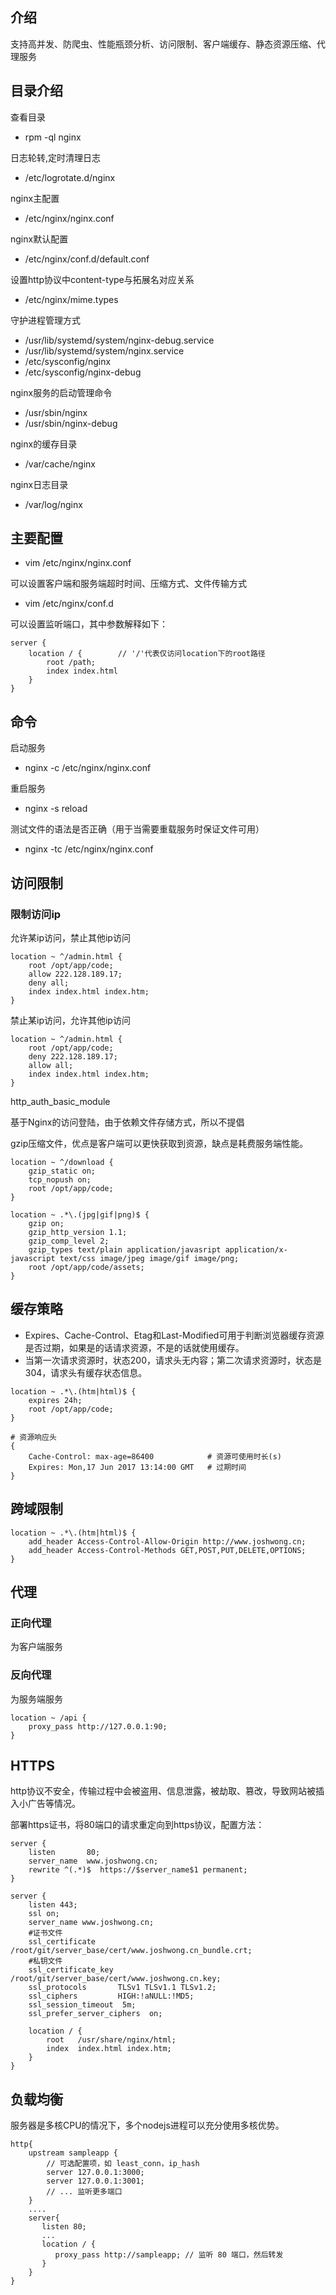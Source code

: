 ## 介绍

支持高并发、防爬虫、性能瓶颈分析、访问限制、客户端缓存、静态资源压缩、代理服务

## 目录介绍

查看目录

- rpm -ql nginx

日志轮转,定时清理日志

- /etc/logrotate.d/nginx

nginx主配置

- /etc/nginx/nginx.conf

nginx默认配置

- /etc/nginx/conf.d/default.conf

设置http协议中content-type与拓展名对应关系

- /etc/nginx/mime.types

守护进程管理方式

- /usr/lib/systemd/system/nginx-debug.service
- /usr/lib/systemd/system/nginx.service
- /etc/sysconfig/nginx
- /etc/sysconfig/nginx-debug

nginx服务的启动管理命令

- /usr/sbin/nginx
- /usr/sbin/nginx-debug

nginx的缓存目录

- /var/cache/nginx

nginx日志目录

- /var/log/nginx

## 主要配置

- vim /etc/nginx/nginx.conf

可以设置客户端和服务端超时时间、压缩方式、文件传输方式

- vim /etc/nginx/conf.d

可以设置监听端口，其中参数解释如下：

```nginx
server {
    location / {        // '/'代表仅访问location下的root路径
        root /path;
        index index.html
    }
}
```

## 命令

启动服务

- nginx -c /etc/nginx/nginx.conf

重启服务

- nginx -s reload

测试文件的语法是否正确（用于当需要重载服务时保证文件可用）

- nginx -tc /etc/nginx/nginx.conf

## 访问限制

### 限制访问ip

允许某ip访问，禁止其他ip访问

```nginx
location ~ ^/admin.html {
    root /opt/app/code;
    allow 222.128.189.17;
    deny all;
    index index.html index.htm;
}
```

禁止某ip访问，允许其他ip访问

```nginx
location ~ ^/admin.html {
    root /opt/app/code;
    deny 222.128.189.17;
    allow all;
    index index.html index.htm;
}
```

http_auth_basic_module

基于Nginx的访问登陆，由于依赖文件存储方式，所以不提倡


gzip压缩文件，优点是客户端可以更快获取到资源，缺点是耗费服务端性能。

```nginx
location ~ ^/download {
    gzip_static on;
    tcp_nopush on;
    root /opt/app/code;
}

location ~ .*\.(jpg|gif|png)$ {
    gzip on;
    gzip_http_version 1.1;
    gzip_comp_level 2;
    gzip_types text/plain application/javasript application/x-javascript text/css image/jpeg image/gif image/png;
    root /opt/app/code/assets;
}
```

## 缓存策略

- Expires、Cache-Control、Etag和Last-Modified可用于判断浏览器缓存资源是否过期，如果是的话请求资源，不是的话就使用缓存。
- 当第一次请求资源时，状态200，请求头无内容；第二次请求资源时，状态是304，请求头有缓存状态信息。

```nginx
location ~ .*\.(htm|html)$ {
    expires 24h;
    root /opt/app/code;
}
```

```nginx
# 资源响应头
{
    Cache-Control: max-age=86400            # 资源可使用时长(s)
    Expires: Mon,17 Jun 2017 13:14:00 GMT   # 过期时间
}
```

## 跨域限制

```nginx
location ~ .*\.(htm|html)$ {
    add_header Access-Control-Allow-Origin http://www.joshwong.cn;
    add_header Access-Control-Methods GET,POST,PUT,DELETE,OPTIONS;
}
```

## 代理

### 正向代理

为客户端服务

### 反向代理

为服务端服务

```nginx
location ~ /api {
    proxy_pass http://127.0.0.1:90;
}
```

## HTTPS

http协议不安全，传输过程中会被盗用、信息泄露，被劫取、篡改，导致网站被插入小广告等情况。

部署https证书，将80端口的请求重定向到https协议，配置方法：

```nginx
server {
    listen       80;
    server_name  www.joshwong.cn;
    rewrite ^(.*)$  https://$server_name$1 permanent;
}

server {
    listen 443;
    ssl on;
    server_name www.joshwong.cn;
    #证书文件
    ssl_certificate     /root/git/server_base/cert/www.joshwong.cn_bundle.crt;
    #私钥文件
    ssl_certificate_key /root/git/server_base/cert/www.joshwong.cn.key;
    ssl_protocols       TLSv1 TLSv1.1 TLSv1.2;
    ssl_ciphers         HIGH:!aNULL:!MD5;
    ssl_session_timeout  5m;
    ssl_prefer_server_ciphers  on;

    location / {
        root   /usr/share/nginx/html;
        index  index.html index.htm;
    }
}
```

## 负载均衡

服务器是多核CPU的情况下，多个nodejs进程可以充分使用多核优势。

```nginx
http{
    upstream sampleapp {
        // 可选配置项，如 least_conn，ip_hash
        server 127.0.0.1:3000;
        server 127.0.0.1:3001;
        // ... 监听更多端口
    }
    ....
    server{
       listen 80;
       ...
       location / {
          proxy_pass http://sampleapp; // 监听 80 端口，然后转发
       }
    }
}
```

